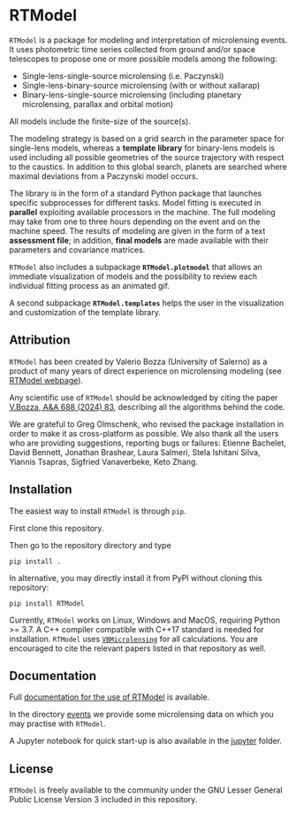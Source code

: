 # RTModel
`RTModel` is a package for modeling and interpretation of microlensing events. It uses photometric time series collected from ground and/or space telescopes to propose one or more possible models among the following:
- Single-lens-single-source microlensing (i.e. Paczynski)
- Single-lens-binary-source microlensing (with or without xallarap)
- Binary-lens-single-source microlensing (including planetary microlensing, parallax and orbital motion)

All models include the finite-size of the source(s).

The modeling strategy is based on a grid search in the parameter space for single-lens models, whereas a **template library** for binary-lens models is used including all possible geometries of the source trajectory with respect to the caustics. In addition to this global search, planets are searched where maximal deviations from a Paczynski model occurs. 

The library is in the form of a standard Python package that launches specific subprocesses for different tasks. Model fitting is executed in **parallel** exploiting available processors in the machine. The full modeling may take from one to three hours depending on the event and on the machine speed. The results of modeling are given in the form of a text **assessment file**; in addition, **final models** are made available with their parameters and covariance matrices.

`RTModel` also includes a subpackage **`RTModel.plotmodel`** that allows an immediate visualization of models and the possibility to review each individual fitting process as an animated gif.

A second subpackage **`RTModel.templates`** helps the user in the visualization and customization of the template library.

## Attribution

`RTModel` has been created by Valerio Bozza (University of Salerno) as a product of many years of direct experience on microlensing modeling (see [RTModel webpage](http://www.fisica.unisa.it/GravitationAstrophysics/RTModel.htm)). 

Any scientific use of `RTModel` should be acknowledged by citing the paper [V.Bozza, A&A 688 (2024) 83](https://ui.adsabs.harvard.edu/abs/2024A%26A...688A..83B/abstract), describing all the algorithms behind the code.

We are grateful to Greg Olmschenk, who revised the package installation in order to make it as cross-platform as possible. We also thank all the users who are providing suggestions, reporting bugs or failures: Etienne Bachelet, David Bennett, Jonathan Brashear, Laura Salmeri, Stela Ishitani Silva, Yiannis Tsapras, Sigfried Vanaverbeke, Keto Zhang.

## Installation

The easiest way to install `RTModel` is through `pip`. 

First clone this repository.

Then go to the repository directory and type

```
pip install .
```

In alternative, you may directly install it from PyPI without cloning this repository:

```
pip install RTModel
```

Currently, `RTModel` works on Linux, Windows and MacOS, requiring Python >= 3.7. 
A C++ compiler compatible with C++17 standard is needed for installation.
`RTModel` uses [`VBMicrolensing`](https://github.com/valboz/VBMicrolensing) for all calculations. You are encouraged to cite the relevant papers listed in that repository as well.

## Documentation
Full [documentation for the use of RTModel](docs/README.md) is available.

In the directory [events](events) we provide some microlensing data on which you may practise with `RTModel`.

A Jupyter notebook for quick start-up is also available in the [jupyter](jupyter) folder.

## License
`RTModel` is freely available to the community under the 
GNU Lesser General Public License Version 3 included in this repository.



